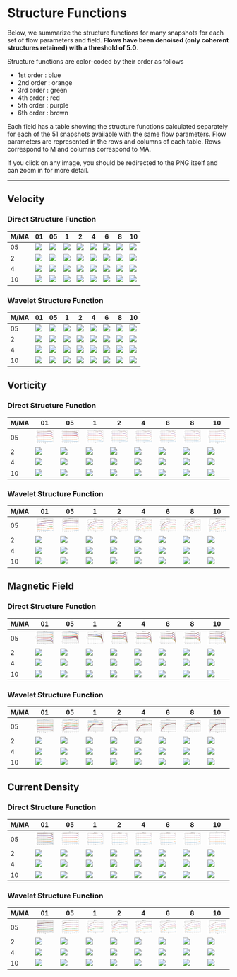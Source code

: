 # Structure Functions

Below, we summarize the structure functions for many snapshots for each set of flow parameters and field.
**Flows have been denoised (only coherent structures retained) with a threshold of 5.0**.

Structure functions are color-coded by their order as follows

  * 1st order : blue
  * 2nd order : orange
  * 3rd order : green
  * 4th order : red
  * 5th order : purple
  * 6th order : brown

Each field has a table showing the structure functions calculated separately for each of the 51 snapshots available with the same flow parameters.
Flow parameters are represented in the rows and columns of each table.
Rows correspond to M and columns correspond to MA.

If you click on any image, you should be redirected to the PNG itself and can zoom in for more detail.

---

## Velocity

### Direct Structure Function

|M/MA| 01 | 05 | 1 | 2 | 4 | 6 | 8 | 10 |
|----|----|----|---|---|---|---|---|----|
| 05 |<img src="M05MA01/w4t-plot-structure-function-ansatz_M05MA01_vel_dsf_denoise-05d00.png">|<img src="M05MA05/w4t-plot-structure-function-ansatz_M05MA05_vel_dsf_denoise-05d00.png">|<img src="M05MA1/w4t-plot-structure-function-ansatz_M05MA1_vel_dsf_denoise-05d00.png">|<img src="M05MA2/w4t-plot-structure-function-ansatz_M05MA2_vel_dsf_denoise-05d00.png">|<img src="M05MA4/w4t-plot-structure-function-ansatz_M05MA4_vel_dsf_denoise-05d00.png">|<img src="M05MA6/w4t-plot-structure-function-ansatz_M05MA6_vel_dsf_denoise-05d00.png">|<img src="M05MA8/w4t-plot-structure-function-ansatz_M05MA8_vel_dsf_denoise-05d00.png">|<img src="M05MA10/w4t-plot-structure-function-ansatz_M05MA10_vel_dsf_denoise-05d00.png">|
| 2  |<img src="M2MA01/w4t-plot-structure-function-ansatz_M2MA01_vel_dsf_denoise-05d00.png">|<img src="M2MA05/w4t-plot-structure-function-ansatz_M2MA05_vel_dsf_denoise-05d00.png">|<img src="M2MA1/w4t-plot-structure-function-ansatz_M2MA1_vel_dsf_denoise-05d00.png">|<img src="M2MA2/w4t-plot-structure-function-ansatz_M2MA2_vel_dsf_denoise-05d00.png">|<img src="M2MA4/w4t-plot-structure-function-ansatz_M2MA4_vel_dsf_denoise-05d00.png">|<img src="M2MA6/w4t-plot-structure-function-ansatz_M2MA6_vel_dsf_denoise-05d00.png">|<img src="M2MA8/w4t-plot-structure-function-ansatz_M2MA8_vel_dsf_denoise-05d00.png">|<img src="M2MA10/w4t-plot-structure-function-ansatz_M2MA10_vel_dsf_denoise-05d00.png">|
| 4  |<img src="M4MA01/w4t-plot-structure-function-ansatz_M4MA01_vel_dsf_denoise-05d00.png">|<img src="M4MA05/w4t-plot-structure-function-ansatz_M4MA05_vel_dsf_denoise-05d00.png">|<img src="M4MA1/w4t-plot-structure-function-ansatz_M4MA1_vel_dsf_denoise-05d00.png">|<img src="M4MA2/w4t-plot-structure-function-ansatz_M4MA2_vel_dsf_denoise-05d00.png">|<img src="M4MA4/w4t-plot-structure-function-ansatz_M4MA4_vel_dsf_denoise-05d00.png">|<img src="M4MA6/w4t-plot-structure-function-ansatz_M4MA6_vel_dsf_denoise-05d00.png">|<img src="M4MA8/w4t-plot-structure-function-ansatz_M4MA8_vel_dsf_denoise-05d00.png">|<img src="M4MA10/w4t-plot-structure-function-ansatz_M4MA10_vel_dsf_denoise-05d00.png">|
| 10 |<img src="M10MA01/w4t-plot-structure-function-ansatz_M10MA01_vel_dsf_denoise-05d00.png">|<img src="M10MA05/w4t-plot-structure-function-ansatz_M10MA05_vel_dsf_denoise-05d00.png">|<img src="M10MA1/w4t-plot-structure-function-ansatz_M10MA1_vel_dsf_denoise-05d00.png">|<img src="M10MA2/w4t-plot-structure-function-ansatz_M10MA2_vel_dsf_denoise-05d00.png">|<img src="M10MA4/w4t-plot-structure-function-ansatz_M10MA4_vel_dsf_denoise-05d00.png">|<img src="M10MA6/w4t-plot-structure-function-ansatz_M10MA6_vel_dsf_denoise-05d00.png">|<img src="M10MA8/w4t-plot-structure-function-ansatz_M10MA8_vel_dsf_denoise-05d00.png">|<img src="M10MA10/w4t-plot-structure-function-ansatz_M10MA10_vel_dsf_denoise-05d00.png">|

### Wavelet Structure Function

|M/MA| 01 | 05 | 1 | 2 | 4 | 6 | 8 | 10 |
|----|----|----|---|---|---|---|---|----|
| 05 |<img src="M05MA01/w4t-plot-structure-function-ansatz_M05MA01_vel_wsf_denoise-05d00.png">|<img src="M05MA05/w4t-plot-structure-function-ansatz_M05MA05_vel_wsf_denoise-05d00.png">|<img src="M05MA1/w4t-plot-structure-function-ansatz_M05MA1_vel_wsf_denoise-05d00.png">|<img src="M05MA2/w4t-plot-structure-function-ansatz_M05MA2_vel_wsf_denoise-05d00.png">|<img src="M05MA4/w4t-plot-structure-function-ansatz_M05MA4_vel_wsf_denoise-05d00.png">|<img src="M05MA6/w4t-plot-structure-function-ansatz_M05MA6_vel_wsf_denoise-05d00.png">|<img src="M05MA8/w4t-plot-structure-function-ansatz_M05MA8_vel_wsf_denoise-05d00.png">|<img src="M05MA10/w4t-plot-structure-function-ansatz_M05MA10_vel_wsf_denoise-05d00.png">|
| 2  |<img src="M2MA01/w4t-plot-structure-function-ansatz_M2MA01_vel_wsf_denoise-05d00.png">|<img src="M2MA05/w4t-plot-structure-function-ansatz_M2MA05_vel_wsf_denoise-05d00.png">|<img src="M2MA1/w4t-plot-structure-function-ansatz_M2MA1_vel_wsf_denoise-05d00.png">|<img src="M2MA2/w4t-plot-structure-function-ansatz_M2MA2_vel_wsf_denoise-05d00.png">|<img src="M2MA4/w4t-plot-structure-function-ansatz_M2MA4_vel_wsf_denoise-05d00.png">|<img src="M2MA6/w4t-plot-structure-function-ansatz_M2MA6_vel_wsf_denoise-05d00.png">|<img src="M2MA8/w4t-plot-structure-function-ansatz_M2MA8_vel_wsf_denoise-05d00.png">|<img src="M2MA10/w4t-plot-structure-function-ansatz_M2MA10_vel_wsf_denoise-05d00.png">|
| 4  |<img src="M4MA01/w4t-plot-structure-function-ansatz_M4MA01_vel_wsf_denoise-05d00.png">|<img src="M4MA05/w4t-plot-structure-function-ansatz_M4MA05_vel_wsf_denoise-05d00.png">|<img src="M4MA1/w4t-plot-structure-function-ansatz_M4MA1_vel_wsf_denoise-05d00.png">|<img src="M4MA2/w4t-plot-structure-function-ansatz_M4MA2_vel_wsf_denoise-05d00.png">|<img src="M4MA4/w4t-plot-structure-function-ansatz_M4MA4_vel_wsf_denoise-05d00.png">|<img src="M4MA6/w4t-plot-structure-function-ansatz_M4MA6_vel_wsf_denoise-05d00.png">|<img src="M4MA8/w4t-plot-structure-function-ansatz_M4MA8_vel_wsf_denoise-05d00.png">|<img src="M4MA10/w4t-plot-structure-function-ansatz_M4MA10_vel_wsf_denoise-05d00.png">|
| 10 |<img src="M10MA01/w4t-plot-structure-function-ansatz_M10MA01_vel_wsf_denoise-05d00.png">|<img src="M10MA05/w4t-plot-structure-function-ansatz_M10MA05_vel_wsf_denoise-05d00.png">|<img src="M10MA1/w4t-plot-structure-function-ansatz_M10MA1_vel_wsf_denoise-05d00.png">|<img src="M10MA2/w4t-plot-structure-function-ansatz_M10MA2_vel_wsf_denoise-05d00.png">|<img src="M10MA4/w4t-plot-structure-function-ansatz_M10MA4_vel_wsf_denoise-05d00.png">|<img src="M10MA6/w4t-plot-structure-function-ansatz_M10MA6_vel_wsf_denoise-05d00.png">|<img src="M10MA8/w4t-plot-structure-function-ansatz_M10MA8_vel_wsf_denoise-05d00.png">|<img src="M10MA10/w4t-plot-structure-function-ansatz_M10MA10_vel_wsf_denoise-05d00.png">|

## Vorticity

### Direct Structure Function

|M/MA| 01 | 05 | 1 | 2 | 4 | 6 | 8 | 10 |
|----|----|----|---|---|---|---|---|----|
| 05 |<img src="M05MA01/w4t-plot-structure-function-ansatz_M05MA01_avrg_vort_dsf_denoise-05d00.png">|<img src="M05MA05/w4t-plot-structure-function-ansatz_M05MA05_avrg_vort_dsf_denoise-05d00.png">|<img src="M05MA1/w4t-plot-structure-function-ansatz_M05MA1_avrg_vort_dsf_denoise-05d00.png">|<img src="M05MA2/w4t-plot-structure-function-ansatz_M05MA2_avrg_vort_dsf_denoise-05d00.png">|<img src="M05MA4/w4t-plot-structure-function-ansatz_M05MA4_avrg_vort_dsf_denoise-05d00.png">|<img src="M05MA6/w4t-plot-structure-function-ansatz_M05MA6_avrg_vort_dsf_denoise-05d00.png">|<img src="M05MA8/w4t-plot-structure-function-ansatz_M05MA8_avrg_vort_dsf_denoise-05d00.png">|<img src="M05MA10/w4t-plot-structure-function-ansatz_M05MA10_avrg_vort_dsf_denoise-05d00.png">|
| 2  |<img src="M2MA01/w4t-plot-structure-function-ansatz_M2MA01_avrg_vort_dsf_denoise-05d00.png">|<img src="M2MA05/w4t-plot-structure-function-ansatz_M2MA05_avrg_vort_dsf_denoise-05d00.png">|<img src="M2MA1/w4t-plot-structure-function-ansatz_M2MA1_avrg_vort_dsf_denoise-05d00.png">|<img src="M2MA2/w4t-plot-structure-function-ansatz_M2MA2_avrg_vort_dsf_denoise-05d00.png">|<img src="M2MA4/w4t-plot-structure-function-ansatz_M2MA4_avrg_vort_dsf_denoise-05d00.png">|<img src="M2MA6/w4t-plot-structure-function-ansatz_M2MA6_avrg_vort_dsf_denoise-05d00.png">|<img src="M2MA8/w4t-plot-structure-function-ansatz_M2MA8_avrg_vort_dsf_denoise-05d00.png">|<img src="M2MA10/w4t-plot-structure-function-ansatz_M2MA10_avrg_vort_dsf_denoise-05d00.png">|
| 4  |<img src="M4MA01/w4t-plot-structure-function-ansatz_M4MA01_avrg_vort_dsf_denoise-05d00.png">|<img src="M4MA05/w4t-plot-structure-function-ansatz_M4MA05_avrg_vort_dsf_denoise-05d00.png">|<img src="M4MA1/w4t-plot-structure-function-ansatz_M4MA1_avrg_vort_dsf_denoise-05d00.png">|<img src="M4MA2/w4t-plot-structure-function-ansatz_M4MA2_avrg_vort_dsf_denoise-05d00.png">|<img src="M4MA4/w4t-plot-structure-function-ansatz_M4MA4_avrg_vort_dsf_denoise-05d00.png">|<img src="M4MA6/w4t-plot-structure-function-ansatz_M4MA6_avrg_vort_dsf_denoise-05d00.png">|<img src="M4MA8/w4t-plot-structure-function-ansatz_M4MA8_avrg_vort_dsf_denoise-05d00.png">|<img src="M4MA10/w4t-plot-structure-function-ansatz_M4MA10_avrg_vort_dsf_denoise-05d00.png">|
| 10 |<img src="M10MA01/w4t-plot-structure-function-ansatz_M10MA01_avrg_vort_dsf_denoise-05d00.png">|<img src="M10MA05/w4t-plot-structure-function-ansatz_M10MA05_avrg_vort_dsf_denoise-05d00.png">|<img src="M10MA1/w4t-plot-structure-function-ansatz_M10MA1_avrg_vort_dsf_denoise-05d00.png">|<img src="M10MA2/w4t-plot-structure-function-ansatz_M10MA2_avrg_vort_dsf_denoise-05d00.png">|<img src="M10MA4/w4t-plot-structure-function-ansatz_M10MA4_avrg_vort_dsf_denoise-05d00.png">|<img src="M10MA6/w4t-plot-structure-function-ansatz_M10MA6_avrg_vort_dsf_denoise-05d00.png">|<img src="M10MA8/w4t-plot-structure-function-ansatz_M10MA8_avrg_vort_dsf_denoise-05d00.png">|<img src="M10MA10/w4t-plot-structure-function-ansatz_M10MA10_avrg_vort_dsf_denoise-05d00.png">|

### Wavelet Structure Function

|M/MA| 01 | 05 | 1 | 2 | 4 | 6 | 8 | 10 |
|----|----|----|---|---|---|---|---|----|
| 05 |<img src="M05MA01/w4t-plot-structure-function-ansatz_M05MA01_avrg_vort_wsf_denoise-05d00.png">|<img src="M05MA05/w4t-plot-structure-function-ansatz_M05MA05_avrg_vort_wsf_denoise-05d00.png">|<img src="M05MA1/w4t-plot-structure-function-ansatz_M05MA1_avrg_vort_wsf_denoise-05d00.png">|<img src="M05MA2/w4t-plot-structure-function-ansatz_M05MA2_avrg_vort_wsf_denoise-05d00.png">|<img src="M05MA4/w4t-plot-structure-function-ansatz_M05MA4_avrg_vort_wsf_denoise-05d00.png">|<img src="M05MA6/w4t-plot-structure-function-ansatz_M05MA6_avrg_vort_wsf_denoise-05d00.png">|<img src="M05MA8/w4t-plot-structure-function-ansatz_M05MA8_avrg_vort_wsf_denoise-05d00.png">|<img src="M05MA10/w4t-plot-structure-function-ansatz_M05MA10_avrg_vort_wsf_denoise-05d00.png">|
| 2  |<img src="M2MA01/w4t-plot-structure-function-ansatz_M2MA01_avrg_vort_wsf_denoise-05d00.png">|<img src="M2MA05/w4t-plot-structure-function-ansatz_M2MA05_avrg_vort_wsf_denoise-05d00.png">|<img src="M2MA1/w4t-plot-structure-function-ansatz_M2MA1_avrg_vort_wsf_denoise-05d00.png">|<img src="M2MA2/w4t-plot-structure-function-ansatz_M2MA2_avrg_vort_wsf_denoise-05d00.png">|<img src="M2MA4/w4t-plot-structure-function-ansatz_M2MA4_avrg_vort_wsf_denoise-05d00.png">|<img src="M2MA6/w4t-plot-structure-function-ansatz_M2MA6_avrg_vort_wsf_denoise-05d00.png">|<img src="M2MA8/w4t-plot-structure-function-ansatz_M2MA8_avrg_vort_wsf_denoise-05d00.png">|<img src="M2MA10/w4t-plot-structure-function-ansatz_M2MA10_avrg_vort_wsf_denoise-05d00.png">|
| 4  |<img src="M4MA01/w4t-plot-structure-function-ansatz_M4MA01_avrg_vort_wsf_denoise-05d00.png">|<img src="M4MA05/w4t-plot-structure-function-ansatz_M4MA05_avrg_vort_wsf_denoise-05d00.png">|<img src="M4MA1/w4t-plot-structure-function-ansatz_M4MA1_avrg_vort_wsf_denoise-05d00.png">|<img src="M4MA2/w4t-plot-structure-function-ansatz_M4MA2_avrg_vort_wsf_denoise-05d00.png">|<img src="M4MA4/w4t-plot-structure-function-ansatz_M4MA4_avrg_vort_wsf_denoise-05d00.png">|<img src="M4MA6/w4t-plot-structure-function-ansatz_M4MA6_avrg_vort_wsf_denoise-05d00.png">|<img src="M4MA8/w4t-plot-structure-function-ansatz_M4MA8_avrg_vort_wsf_denoise-05d00.png">|<img src="M4MA10/w4t-plot-structure-function-ansatz_M4MA10_avrg_vort_wsf_denoise-05d00.png">|
| 10 |<img src="M10MA01/w4t-plot-structure-function-ansatz_M10MA01_avrg_vort_wsf_denoise-05d00.png">|<img src="M10MA05/w4t-plot-structure-function-ansatz_M10MA05_avrg_vort_wsf_denoise-05d00.png">|<img src="M10MA1/w4t-plot-structure-function-ansatz_M10MA1_avrg_vort_wsf_denoise-05d00.png">|<img src="M10MA2/w4t-plot-structure-function-ansatz_M10MA2_avrg_vort_wsf_denoise-05d00.png">|<img src="M10MA4/w4t-plot-structure-function-ansatz_M10MA4_avrg_vort_wsf_denoise-05d00.png">|<img src="M10MA6/w4t-plot-structure-function-ansatz_M10MA6_avrg_vort_wsf_denoise-05d00.png">|<img src="M10MA8/w4t-plot-structure-function-ansatz_M10MA8_avrg_vort_wsf_denoise-05d00.png">|<img src="M10MA10/w4t-plot-structure-function-ansatz_M10MA10_avrg_vort_wsf_denoise-05d00.png">|

## Magnetic Field

### Direct Structure Function

|M/MA| 01 | 05 | 1 | 2 | 4 | 6 | 8 | 10 |
|----|----|----|---|---|---|---|---|----|
| 05 |<img src="M05MA01/w4t-plot-structure-function-ansatz_M05MA01_avrg_mag_dsf_denoise-05d00.png">|<img src="M05MA05/w4t-plot-structure-function-ansatz_M05MA05_avrg_mag_dsf_denoise-05d00.png">|<img src="M05MA1/w4t-plot-structure-function-ansatz_M05MA1_avrg_mag_dsf_denoise-05d00.png">|<img src="M05MA2/w4t-plot-structure-function-ansatz_M05MA2_avrg_mag_dsf_denoise-05d00.png">|<img src="M05MA4/w4t-plot-structure-function-ansatz_M05MA4_avrg_mag_dsf_denoise-05d00.png">|<img src="M05MA6/w4t-plot-structure-function-ansatz_M05MA6_avrg_mag_dsf_denoise-05d00.png">|<img src="M05MA8/w4t-plot-structure-function-ansatz_M05MA8_avrg_mag_dsf_denoise-05d00.png">|<img src="M05MA10/w4t-plot-structure-function-ansatz_M05MA10_avrg_mag_dsf_denoise-05d00.png">|
| 2  |<img src="M2MA01/w4t-plot-structure-function-ansatz_M2MA01_avrg_mag_dsf_denoise-05d00.png">|<img src="M2MA05/w4t-plot-structure-function-ansatz_M2MA05_avrg_mag_dsf_denoise-05d00.png">|<img src="M2MA1/w4t-plot-structure-function-ansatz_M2MA1_avrg_mag_dsf_denoise-05d00.png">|<img src="M2MA2/w4t-plot-structure-function-ansatz_M2MA2_avrg_mag_dsf_denoise-05d00.png">|<img src="M2MA4/w4t-plot-structure-function-ansatz_M2MA4_avrg_mag_dsf_denoise-05d00.png">|<img src="M2MA6/w4t-plot-structure-function-ansatz_M2MA6_avrg_mag_dsf_denoise-05d00.png">|<img src="M2MA8/w4t-plot-structure-function-ansatz_M2MA8_avrg_mag_dsf_denoise-05d00.png">|<img src="M2MA10/w4t-plot-structure-function-ansatz_M2MA10_avrg_mag_dsf_denoise-05d00.png">|
| 4  |<img src="M4MA01/w4t-plot-structure-function-ansatz_M4MA01_avrg_mag_dsf_denoise-05d00.png">|<img src="M4MA05/w4t-plot-structure-function-ansatz_M4MA05_avrg_mag_dsf_denoise-05d00.png">|<img src="M4MA1/w4t-plot-structure-function-ansatz_M4MA1_avrg_mag_dsf_denoise-05d00.png">|<img src="M4MA2/w4t-plot-structure-function-ansatz_M4MA2_avrg_mag_dsf_denoise-05d00.png">|<img src="M4MA4/w4t-plot-structure-function-ansatz_M4MA4_avrg_mag_dsf_denoise-05d00.png">|<img src="M4MA6/w4t-plot-structure-function-ansatz_M4MA6_avrg_mag_dsf_denoise-05d00.png">|<img src="M4MA8/w4t-plot-structure-function-ansatz_M4MA8_avrg_mag_dsf_denoise-05d00.png">|<img src="M4MA10/w4t-plot-structure-function-ansatz_M4MA10_avrg_mag_dsf_denoise-05d00.png">|
| 10 |<img src="M10MA01/w4t-plot-structure-function-ansatz_M10MA01_avrg_mag_dsf_denoise-05d00.png">|<img src="M10MA05/w4t-plot-structure-function-ansatz_M10MA05_avrg_mag_dsf_denoise-05d00.png">|<img src="M10MA1/w4t-plot-structure-function-ansatz_M10MA1_avrg_mag_dsf_denoise-05d00.png">|<img src="M10MA2/w4t-plot-structure-function-ansatz_M10MA2_avrg_mag_dsf_denoise-05d00.png">|<img src="M10MA4/w4t-plot-structure-function-ansatz_M10MA4_avrg_mag_dsf_denoise-05d00.png">|<img src="M10MA6/w4t-plot-structure-function-ansatz_M10MA6_avrg_mag_dsf_denoise-05d00.png">|<img src="M10MA8/w4t-plot-structure-function-ansatz_M10MA8_avrg_mag_dsf_denoise-05d00.png">|<img src="M10MA10/w4t-plot-structure-function-ansatz_M10MA10_avrg_mag_dsf_denoise-05d00.png">|

### Wavelet Structure Function

|M/MA| 01 | 05 | 1 | 2 | 4 | 6 | 8 | 10 |
|----|----|----|---|---|---|---|---|----|
| 05 |<img src="M05MA01/w4t-plot-structure-function-ansatz_M05MA01_avrg_mag_wsf_denoise-05d00.png">|<img src="M05MA05/w4t-plot-structure-function-ansatz_M05MA05_avrg_mag_wsf_denoise-05d00.png">|<img src="M05MA1/w4t-plot-structure-function-ansatz_M05MA1_avrg_mag_wsf_denoise-05d00.png">|<img src="M05MA2/w4t-plot-structure-function-ansatz_M05MA2_avrg_mag_wsf_denoise-05d00.png">|<img src="M05MA4/w4t-plot-structure-function-ansatz_M05MA4_avrg_mag_wsf_denoise-05d00.png">|<img src="M05MA6/w4t-plot-structure-function-ansatz_M05MA6_avrg_mag_wsf_denoise-05d00.png">|<img src="M05MA8/w4t-plot-structure-function-ansatz_M05MA8_avrg_mag_wsf_denoise-05d00.png">|<img src="M05MA10/w4t-plot-structure-function-ansatz_M05MA10_avrg_mag_wsf_denoise-05d00.png">|
| 2  |<img src="M2MA01/w4t-plot-structure-function-ansatz_M2MA01_avrg_mag_wsf_denoise-05d00.png">|<img src="M2MA05/w4t-plot-structure-function-ansatz_M2MA05_avrg_mag_wsf_denoise-05d00.png">|<img src="M2MA1/w4t-plot-structure-function-ansatz_M2MA1_avrg_mag_wsf_denoise-05d00.png">|<img src="M2MA2/w4t-plot-structure-function-ansatz_M2MA2_avrg_mag_wsf_denoise-05d00.png">|<img src="M2MA4/w4t-plot-structure-function-ansatz_M2MA4_avrg_mag_wsf_denoise-05d00.png">|<img src="M2MA6/w4t-plot-structure-function-ansatz_M2MA6_avrg_mag_wsf_denoise-05d00.png">|<img src="M2MA8/w4t-plot-structure-function-ansatz_M2MA8_avrg_mag_wsf_denoise-05d00.png">|<img src="M2MA10/w4t-plot-structure-function-ansatz_M2MA10_avrg_mag_wsf_denoise-05d00.png">|
| 4  |<img src="M4MA01/w4t-plot-structure-function-ansatz_M4MA01_avrg_mag_wsf_denoise-05d00.png">|<img src="M4MA05/w4t-plot-structure-function-ansatz_M4MA05_avrg_mag_wsf_denoise-05d00.png">|<img src="M4MA1/w4t-plot-structure-function-ansatz_M4MA1_avrg_mag_wsf_denoise-05d00.png">|<img src="M4MA2/w4t-plot-structure-function-ansatz_M4MA2_avrg_mag_wsf_denoise-05d00.png">|<img src="M4MA4/w4t-plot-structure-function-ansatz_M4MA4_avrg_mag_wsf_denoise-05d00.png">|<img src="M4MA6/w4t-plot-structure-function-ansatz_M4MA6_avrg_mag_wsf_denoise-05d00.png">|<img src="M4MA8/w4t-plot-structure-function-ansatz_M4MA8_avrg_mag_wsf_denoise-05d00.png">|<img src="M4MA10/w4t-plot-structure-function-ansatz_M4MA10_avrg_mag_wsf_denoise-05d00.png">|
| 10 |<img src="M10MA01/w4t-plot-structure-function-ansatz_M10MA01_avrg_mag_wsf_denoise-05d00.png">|<img src="M10MA05/w4t-plot-structure-function-ansatz_M10MA05_avrg_mag_wsf_denoise-05d00.png">|<img src="M10MA1/w4t-plot-structure-function-ansatz_M10MA1_avrg_mag_wsf_denoise-05d00.png">|<img src="M10MA2/w4t-plot-structure-function-ansatz_M10MA2_avrg_mag_wsf_denoise-05d00.png">|<img src="M10MA4/w4t-plot-structure-function-ansatz_M10MA4_avrg_mag_wsf_denoise-05d00.png">|<img src="M10MA6/w4t-plot-structure-function-ansatz_M10MA6_avrg_mag_wsf_denoise-05d00.png">|<img src="M10MA8/w4t-plot-structure-function-ansatz_M10MA8_avrg_mag_wsf_denoise-05d00.png">|<img src="M10MA10/w4t-plot-structure-function-ansatz_M10MA10_avrg_mag_wsf_denoise-05d00.png">|

## Current Density

### Direct Structure Function

|M/MA| 01 | 05 | 1 | 2 | 4 | 6 | 8 | 10 |
|----|----|----|---|---|---|---|---|----|
| 05 |<img src="M05MA01/w4t-plot-structure-function-ansatz_M05MA01_avrg_curr_dsf_denoise-05d00.png">|<img src="M05MA05/w4t-plot-structure-function-ansatz_M05MA05_avrg_curr_dsf_denoise-05d00.png">|<img src="M05MA1/w4t-plot-structure-function-ansatz_M05MA1_avrg_curr_dsf_denoise-05d00.png">|<img src="M05MA2/w4t-plot-structure-function-ansatz_M05MA2_avrg_curr_dsf_denoise-05d00.png">|<img src="M05MA4/w4t-plot-structure-function-ansatz_M05MA4_avrg_curr_dsf_denoise-05d00.png">|<img src="M05MA6/w4t-plot-structure-function-ansatz_M05MA6_avrg_curr_dsf_denoise-05d00.png">|<img src="M05MA8/w4t-plot-structure-function-ansatz_M05MA8_avrg_curr_dsf_denoise-05d00.png">|<img src="M05MA10/w4t-plot-structure-function-ansatz_M05MA10_avrg_curr_dsf_denoise-05d00.png">|
| 2  |<img src="M2MA01/w4t-plot-structure-function-ansatz_M2MA01_avrg_curr_dsf_denoise-05d00.png">|<img src="M2MA05/w4t-plot-structure-function-ansatz_M2MA05_avrg_curr_dsf_denoise-05d00.png">|<img src="M2MA1/w4t-plot-structure-function-ansatz_M2MA1_avrg_curr_dsf_denoise-05d00.png">|<img src="M2MA2/w4t-plot-structure-function-ansatz_M2MA2_avrg_curr_dsf_denoise-05d00.png">|<img src="M2MA4/w4t-plot-structure-function-ansatz_M2MA4_avrg_curr_dsf_denoise-05d00.png">|<img src="M2MA6/w4t-plot-structure-function-ansatz_M2MA6_avrg_curr_dsf_denoise-05d00.png">|<img src="M2MA8/w4t-plot-structure-function-ansatz_M2MA8_avrg_curr_dsf_denoise-05d00.png">|<img src="M2MA10/w4t-plot-structure-function-ansatz_M2MA10_avrg_curr_dsf_denoise-05d00.png">|
| 4  |<img src="M4MA01/w4t-plot-structure-function-ansatz_M4MA01_avrg_curr_dsf_denoise-05d00.png">|<img src="M4MA05/w4t-plot-structure-function-ansatz_M4MA05_avrg_curr_dsf_denoise-05d00.png">|<img src="M4MA1/w4t-plot-structure-function-ansatz_M4MA1_avrg_curr_dsf_denoise-05d00.png">|<img src="M4MA2/w4t-plot-structure-function-ansatz_M4MA2_avrg_curr_dsf_denoise-05d00.png">|<img src="M4MA4/w4t-plot-structure-function-ansatz_M4MA4_avrg_curr_dsf_denoise-05d00.png">|<img src="M4MA6/w4t-plot-structure-function-ansatz_M4MA6_avrg_curr_dsf_denoise-05d00.png">|<img src="M4MA8/w4t-plot-structure-function-ansatz_M4MA8_avrg_curr_dsf_denoise-05d00.png">|<img src="M4MA10/w4t-plot-structure-function-ansatz_M4MA10_avrg_curr_dsf_denoise-05d00.png">|
| 10 |<img src="M10MA01/w4t-plot-structure-function-ansatz_M10MA01_avrg_curr_dsf_denoise-05d00.png">|<img src="M10MA05/w4t-plot-structure-function-ansatz_M10MA05_avrg_curr_dsf_denoise-05d00.png">|<img src="M10MA1/w4t-plot-structure-function-ansatz_M10MA1_avrg_curr_dsf_denoise-05d00.png">|<img src="M10MA2/w4t-plot-structure-function-ansatz_M10MA2_avrg_curr_dsf_denoise-05d00.png">|<img src="M10MA4/w4t-plot-structure-function-ansatz_M10MA4_avrg_curr_dsf_denoise-05d00.png">|<img src="M10MA6/w4t-plot-structure-function-ansatz_M10MA6_avrg_curr_dsf_denoise-05d00.png">|<img src="M10MA8/w4t-plot-structure-function-ansatz_M10MA8_avrg_curr_dsf_denoise-05d00.png">|<img src="M10MA10/w4t-plot-structure-function-ansatz_M10MA10_avrg_curr_dsf_denoise-05d00.png">|

### Wavelet Structure Function

|M/MA| 01 | 05 | 1 | 2 | 4 | 6 | 8 | 10 |
|----|----|----|---|---|---|---|---|----|
| 05 |<img src="M05MA01/w4t-plot-structure-function-ansatz_M05MA01_avrg_curr_wsf_denoise-05d00.png">|<img src="M05MA05/w4t-plot-structure-function-ansatz_M05MA05_avrg_curr_wsf_denoise-05d00.png">|<img src="M05MA1/w4t-plot-structure-function-ansatz_M05MA1_avrg_curr_wsf_denoise-05d00.png">|<img src="M05MA2/w4t-plot-structure-function-ansatz_M05MA2_avrg_curr_wsf_denoise-05d00.png">|<img src="M05MA4/w4t-plot-structure-function-ansatz_M05MA4_avrg_curr_wsf_denoise-05d00.png">|<img src="M05MA6/w4t-plot-structure-function-ansatz_M05MA6_avrg_curr_wsf_denoise-05d00.png">|<img src="M05MA8/w4t-plot-structure-function-ansatz_M05MA8_avrg_curr_wsf_denoise-05d00.png">|<img src="M05MA10/w4t-plot-structure-function-ansatz_M05MA10_avrg_curr_wsf_denoise-05d00.png">|
| 2  |<img src="M2MA01/w4t-plot-structure-function-ansatz_M2MA01_avrg_curr_wsf_denoise-05d00.png">|<img src="M2MA05/w4t-plot-structure-function-ansatz_M2MA05_avrg_curr_wsf_denoise-05d00.png">|<img src="M2MA1/w4t-plot-structure-function-ansatz_M2MA1_avrg_curr_wsf_denoise-05d00.png">|<img src="M2MA2/w4t-plot-structure-function-ansatz_M2MA2_avrg_curr_wsf_denoise-05d00.png">|<img src="M2MA4/w4t-plot-structure-function-ansatz_M2MA4_avrg_curr_wsf_denoise-05d00.png">|<img src="M2MA6/w4t-plot-structure-function-ansatz_M2MA6_avrg_curr_wsf_denoise-05d00.png">|<img src="M2MA8/w4t-plot-structure-function-ansatz_M2MA8_avrg_curr_wsf_denoise-05d00.png">|<img src="M2MA10/w4t-plot-structure-function-ansatz_M2MA10_avrg_curr_wsf_denoise-05d00.png">|
| 4  |<img src="M4MA01/w4t-plot-structure-function-ansatz_M4MA01_avrg_curr_wsf_denoise-05d00.png">|<img src="M4MA05/w4t-plot-structure-function-ansatz_M4MA05_avrg_curr_wsf_denoise-05d00.png">|<img src="M4MA1/w4t-plot-structure-function-ansatz_M4MA1_avrg_curr_wsf_denoise-05d00.png">|<img src="M4MA2/w4t-plot-structure-function-ansatz_M4MA2_avrg_curr_wsf_denoise-05d00.png">|<img src="M4MA4/w4t-plot-structure-function-ansatz_M4MA4_avrg_curr_wsf_denoise-05d00.png">|<img src="M4MA6/w4t-plot-structure-function-ansatz_M4MA6_avrg_curr_wsf_denoise-05d00.png">|<img src="M4MA8/w4t-plot-structure-function-ansatz_M4MA8_avrg_curr_wsf_denoise-05d00.png">|<img src="M4MA10/w4t-plot-structure-function-ansatz_M4MA10_avrg_curr_wsf_denoise-05d00.png">|
| 10 |<img src="M10MA01/w4t-plot-structure-function-ansatz_M10MA01_avrg_curr_wsf_denoise-05d00.png">|<img src="M10MA05/w4t-plot-structure-function-ansatz_M10MA05_avrg_curr_wsf_denoise-05d00.png">|<img src="M10MA1/w4t-plot-structure-function-ansatz_M10MA1_avrg_curr_wsf_denoise-05d00.png">|<img src="M10MA2/w4t-plot-structure-function-ansatz_M10MA2_avrg_curr_wsf_denoise-05d00.png">|<img src="M10MA4/w4t-plot-structure-function-ansatz_M10MA4_avrg_curr_wsf_denoise-05d00.png">|<img src="M10MA6/w4t-plot-structure-function-ansatz_M10MA6_avrg_curr_wsf_denoise-05d00.png">|<img src="M10MA8/w4t-plot-structure-function-ansatz_M10MA8_avrg_curr_wsf_denoise-05d00.png">|<img src="M10MA10/w4t-plot-structure-function-ansatz_M10MA10_avrg_curr_wsf_denoise-05d00.png">|
